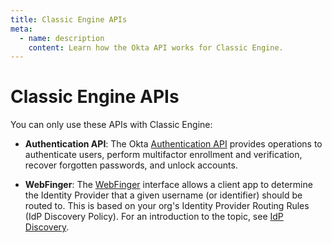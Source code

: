 ```yaml
---
title: Classic Engine APIs
meta:
  - name: description
    content: Learn how the Okta API works for Classic Engine.
---
```


# Classic Engine APIs

You can only use these APIs with Classic Engine:

- **Authentication API**: The Okta [Authentication API](/docs/reference/api/authn/) provides operations to authenticate users, perform multifactor enrollment and verification, recover forgotten passwords, and unlock accounts.

- **WebFinger**: The [WebFinger](/docs/reference/api/webfinger/) interface allows a client app to determine the Identity Provider that a given username (or identifier) should be routed to. This is based on your org's Identity Provider Routing Rules (IdP Discovery Policy). For an introduction to the topic, see [IdP Discovery](/docs/concepts/identity-providers/#idp-discovery).
